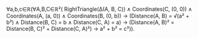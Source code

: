 ∀a,b,c∈ℝ(∀A,B,C∈ℝ²(
  RightTriangle(Δ(A, B, C)) ∧ Coordinates(C, (0, 0)) ∧ Coordinates(A, (a, 0)) ∧ Coordinates(B, (0, b)) →
  (Distance(A, B) = √(a² + b²) ∧ Distance(B, C) = b ∧ Distance(C, A) = a) →
  (Distance(A, B)² = Distance(B, C)² + Distance(C, A)²) →
  a² + b² = c²)).
